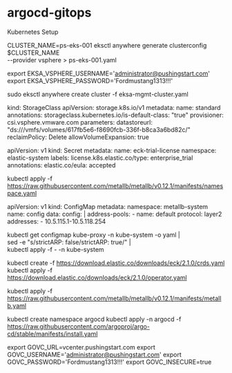 # argocd-gitops
Kubernetes Setup

CLUSTER_NAME=ps-eks-001
eksctl anywhere generate clusterconfig $CLUSTER_NAME \
   --provider vsphere > ps-eks-001.yaml



export EKSA_VSPHERE_USERNAME='administrator@pushingstart.com'
export EKSA_VSPHERE_PASSWORD='Fordmustang1313!!!'

sudo eksctl anywhere create cluster -f eksa-mgmt-cluster.yaml 

kind: StorageClass
apiVersion: storage.k8s.io/v1
metadata:
  name: standard
  annotations:
    storageclass.kubernetes.io/is-default-class: "true"
provisioner: csi.vsphere.vmware.com
parameters:
  datastoreurl: "ds:///vmfs/volumes/617fb5e6-f8690fcb-336f-b8ca3a6bd82c/"
reclaimPolicy: Delete
allowVolumeExpansion: true


apiVersion: v1
kind: Secret
metadata:
  name: eck-trial-license
  namespace: elastic-system
  labels:
    license.k8s.elastic.co/type: enterprise_trial
  annotations:
    elastic.co/eula: accepted

kubectl apply -f https://raw.githubusercontent.com/metallb/metallb/v0.12.1/manifests/namespace.yaml

apiVersion: v1
kind: ConfigMap
metadata:
  namespace: metallb-system
  name: config
data:
  config: |
    address-pools:
    - name: default
      protocol: layer2
      addresses:
      - 10.5.115.1-10.5.118.254


kubectl get configmap kube-proxy -n kube-system -o yaml | \
sed -e "s/strictARP: false/strictARP: true/" | \
kubectl apply -f - -n kube-system

kubectl create -f https://download.elastic.co/downloads/eck/2.1.0/crds.yaml
kubectl apply -f https://download.elastic.co/downloads/eck/2.1.0/operator.yaml
      
kubectl apply -f https://raw.githubusercontent.com/metallb/metallb/v0.12.1/manifests/metallb.yaml

kubectl create namespace argocd
kubectl apply -n argocd -f https://raw.githubusercontent.com/argoproj/argo-cd/stable/manifests/install.yaml



 


 export GOVC_URL=vcenter.pushingstart.com
export GOVC_USERNAME='administrator@pushingstart.com'
export GOVC_PASSWORD='Fordmustang1313!!!'
export GOVC_INSECURE=true